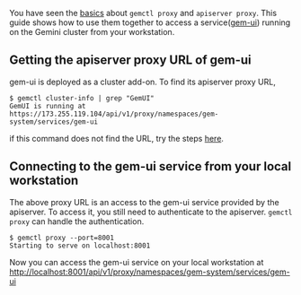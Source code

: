 ---
---

You have seen the [basics](/docs/user-guide/accessing-the-cluster) about `gemctl proxy` and `apiserver proxy`. This guide shows how to use them together to access a service([gem-ui](/docs/user-guide/ui)) running on the Gemini cluster from your workstation.


## Getting the apiserver proxy URL of gem-ui

gem-ui is deployed as a cluster add-on. To find its apiserver proxy URL,

```shell
$ gemctl cluster-info | grep "GemUI"
GemUI is running at https://173.255.119.104/api/v1/proxy/namespaces/gem-system/services/gem-ui
```

if this command does not find the URL, try the steps [here](/docs/user-guide/ui/#accessing-the-ui).


## Connecting to the gem-ui service from your local workstation

The above proxy URL is an access to the gem-ui service provided by the apiserver. To access it, you still need to authenticate to the apiserver. `gemctl proxy` can handle the authentication.

```shell
$ gemctl proxy --port=8001
Starting to serve on localhost:8001
```

Now you can access the gem-ui service on your local workstation at [http://localhost:8001/api/v1/proxy/namespaces/gem-system/services/gem-ui](http://localhost:8001/api/v1/proxy/namespaces/gem-system/services/gem-ui)